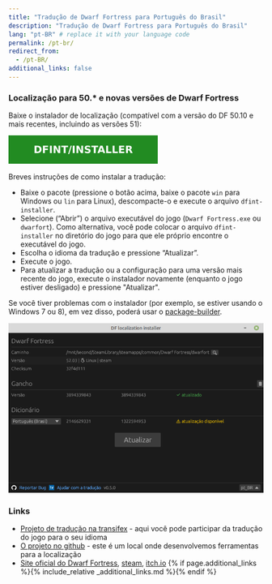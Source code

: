 ```yaml
---
title: "Tradução de Dwarf Fortress para Português do Brasil"
description: "Tradução de Dwarf Fortress para Português do Brasil"
lang: "pt-BR" # replace it with your language code
permalink: /pt-br/
redirect_from:
  - /pt-BR/
additional_links: false
---
```


### Localização para 50.* e novas versões de Dwarf Fortress

Baixe o instalador de localização (compatível com a versão do DF 50.10 e mais recentes, incluindo as versões 51):

[![dfint/installer](/assets/img/download-button.svg)](https://github.com/dfint/installer/releases/latest)

Breves instruções de como instalar a tradução:

- Baixe o pacote (pressione o botão acima, baixe o pacote `win` para Windows ou `lin` para Linux), descompacte-o e execute o arquivo `dfint-installer`.
- Selecione (“Abrir”) o arquivo executável do jogo (`Dwarf Fortress.exe` ou `dwarfort`). Como alternativa, você pode colocar o arquivo `dfint-installer` no diretório do jogo para que ele próprio encontre o executável do jogo.
- Escolha o idioma da tradução e pressione “Atualizar”.
- Execute o jogo.
- Para atualizar a tradução ou a configuração para uma versão mais recente do jogo, execute o instalador novamente (enquanto o jogo estiver desligado) e pressione "Atualizar".

Se você tiver problemas com o instalador (por exemplo, se estiver usando o Windows 7 ou 8), em vez disso, poderá usar o [package-builder](https://dfint-package-build.streamlit.app).

![screenshot](screenshot.png)

### Links

- [Projeto de tradução na transifex](https://app.transifex.com/dwarf-fortress-translation/dwarf-fortress-steam) - aqui você pode participar da tradução do jogo para o seu idioma
- [O projeto no github](https://github.com/dfint) - este é um local onde desenvolvemos ferramentas para a localização
- [Site oficial do Dwarf Fortress](https://bay12games.com/dwarves/), [steam](https://store.steampowered.com/app/975370/Dwarf_Fortress/), [itch.io](https://kitfoxgames.itch.io/dwarf-fortress)
{% if page.additional_links %}{% include_relative _additional_links.md %}{% endif %}
